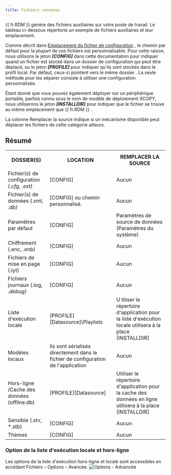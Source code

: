 ```yaml
---
title: Fichiers connexes
---
```

{{ fr.RDM }} génère des fichiers auxiliaires sur votre poste de travail. Le tableau ci-dessous répertorie un exemple de fichiers auxiliaires et leur emplacement.  

Comme décrit dans [Emplacement du fichier de configuration](/fr/rdm/windows/installation/client/configuration-file-location/) , le chemin par défaut pour la plupart de ces fichiers est personnalisable. Pour cette raison, nous utilisons le jeton ***[CONFIG]*** dans cette documentation pour indiquer quand un fichier est stocké dans un dossier de configuration qui peut être déplacé, ou le jeton ***[PROFILE]*** pour indiquer qu'ils sont stockés dans le profil local. Par défaut, ceux-ci pointent vers le même dossier . La seule méthode pour les séparer consiste à utiliser une configuration personnalisée.  

Étant donné que vous pouvez également déployer sur un périphérique portable, parfois connu sous le nom de modèle de déploiement XCOPY, nous utiliserons le jeton ***[INSTALLDIR]*** pour indiquer que le fichier se trouve au même emplacement que   {{ fr.RDM }} . 

La colonne Remplacer la source indique si un mécanisme disponible peut déplacer les fichiers de cette catégorie ailleurs. 

## Résumé 

<table>
	<tr>
		<th>

DOSSIER(S) 
		</th>
		<th>
LOCATION 
		</th>
		<th>
REMPLACER LA SOURCE 
		</th>
	</tr>
	<tr>
		<td>
Fichier(s) de configuration (*.cfg, *.ext) 
		</td>
		<td>
[CONFIG] 
		</td>
		<td>
Aucun 
		</td>
	</tr>
	<tr>
		<td>
Fichier(s) de données (*.xml, *.db) 
		</td>
		<td>
[CONFIG] ou chemin personnalisé. 
		</td>
		<td>
Aucun 
		</td>
	</tr>
	<tr>
		<td>
Paramètres par défaut 
		</td>
		<td>
[CONFIG] 
		</td>
		<td>
Paramètres de source de données (Paramètres du système) 
		</td>
	</tr>
	<tr>
		<td>
Chiffrement (*.enc, *.enb) 
		</td>
		<td>
[CONFIG] 
		</td>
		<td>
Aucun 
		</td>
	</tr>
	<tr>
		<td>
Fichiers de mise en page (*.lyt) 
		</td>
		<td>
[CONFIG] 
		</td>
		<td>
Aucun 
		</td>
	</tr>
	<tr>
		<td>
Fichiers journaux (*.log, *.debug) 
		</td>
		<td>
[CONFIG] 
		</td>
		<td>
Aucun 
		</td>
	</tr>
	<tr>
		<td>
Liste d'exécution locale 
		</td>
		<td>
[PROFILE]\[Datasource]\Playlists 
		</td>
		<td>
U tiliser le répertoire d'application pour la liste d'exécution locale utilisera à la place [INSTALLDIR] 
		</td>
	</tr>
	<tr>
		<td>
Modèles locaux 
		</td>
		<td>
Ils sont sérialisés directement dans le fichier de configuration de l'application 
		</td>
		<td>
Aucun 
		</td>
	</tr>
	<tr>
		<td>
Hors-ligne /Cache des données (offline.db) 
		</td>
		<td>
[PROFILE]\[Datasource] 
		</td>
		<td>
Utiliser le répertoire d'application pour la cache des données en ligne utilisera à la place [INSTALLDIR] 
		</td>
	</tr>
	<tr>
		<td>
Sensible (*.stv, *.stb) 
		</td>
		<td>
[CONFIG] 
		</td>
		<td>
Aucun 
		</td>
	</tr>
	<tr>
		<td>
Thèmes 
		</td>
		<td>
[CONFIG] 
		</td>
		<td>
Aucun 
		</td>
	</tr>
</table>

### Option de la liste d'exécution locale et hors-ligne 

Les options de la liste d'exécution hors-ligne et locale sont accessibles en accédant Fichiers – Options – Avancée. 
![Options - Advancée](https://webdevolutions.azureedge.net/docs/fr/rdm/windows/clip11275.png)
